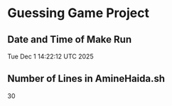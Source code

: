# Guessing Game Project

## Date and Time of Make Run
Tue Dec  1 14:22:12 UTC 2025

## Number of Lines in AmineHaida.sh
30
